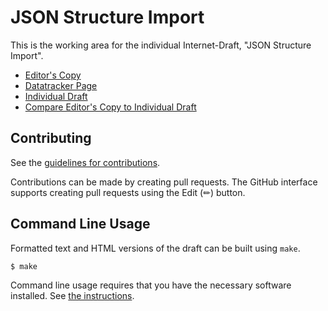 <!-- regenerate: on (set to off if you edit this file) -->

# JSON Structure Import

This is the working area for the individual Internet-Draft, "JSON Structure Import".

* [Editor's Copy](https://json-structure.github.io/import/#go.draft-vasters-httpapi-json-structure-import.html)
* [Datatracker Page](https://datatracker.ietf.org/doc/draft-vasters-httpapi-json-structure-import)
* [Individual Draft](https://datatracker.ietf.org/doc/html/draft-vasters-httpapi-json-structure-import)
* [Compare Editor's Copy to Individual Draft](https://json-structure.github.io/import/#go.draft-vasters-httpapi-json-structure-import.diff)


## Contributing

See the
[guidelines for contributions](https://github.com/json-structure/import/blob/main/CONTRIBUTING.md).

Contributions can be made by creating pull requests.
The GitHub interface supports creating pull requests using the Edit (✏) button.


## Command Line Usage

Formatted text and HTML versions of the draft can be built using `make`.

```sh
$ make
```

Command line usage requires that you have the necessary software installed.  See
[the instructions](https://github.com/martinthomson/i-d-template/blob/main/doc/SETUP.md).

